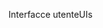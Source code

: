 <span data-ttu-id="b9f29-101">Interfacce utente</span><span class="sxs-lookup"><span data-stu-id="b9f29-101">UIs</span></span>